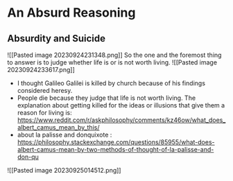 # An Absurd Reasoning
## Absurdity and Suicide
![[Pasted image 20230924231348.png]]
So the one and the foremost thing to answer is to judge whether life is or is not worth living.
![[Pasted image 20230924233617.png]]
- I thought Galileo Galilei is killed by church because of his findings considered heresy. 
- People die because they judge that life is not worth living. The explanation about getting killed for the ideas or illusions that give them a reason for living is: https://www.reddit.com/r/askphilosophy/comments/kz46ow/what_does_albert_camus_mean_by_this/
- about la palisse and donquixote : https://philosophy.stackexchange.com/questions/85955/what-does-albert-camus-mean-by-two-methods-of-thought-of-la-palisse-and-don-qu

![[Pasted image 20230925014512.png]]
